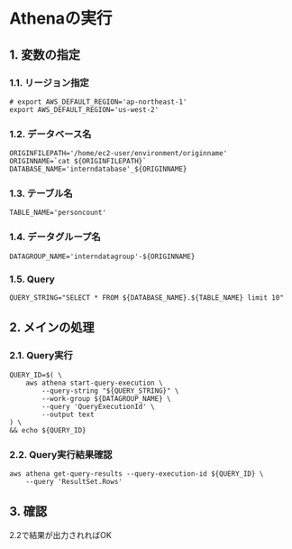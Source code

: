 <!-- omit in toc -->
# Athenaの実行

## 1. 変数の指定

### 1.1. リージョン指定

    # export AWS_DEFAULT_REGION='ap-northeast-1'
    export AWS_DEFAULT_REGION='us-west-2'

### 1.2. データベース名

    ORIGINFILEPATH='/home/ec2-user/environment/originname'
    ORIGINNAME=`cat ${ORIGINFILEPATH}`
    DATABASE_NAME='interndatabase'_${ORIGINNAME}

### 1.3. テーブル名

    TABLE_NAME='personcount'

### 1.4. データグループ名

    DATAGROUP_NAME='interndatagroup'-${ORIGINNAME}

### 1.5. Query

    QUERY_STRING="SELECT * FROM ${DATABASE_NAME}.${TABLE_NAME} limit 10"  

## 2. メインの処理

### 2.1. Query実行

    QUERY_ID=$( \
        aws athena start-query-execution \
            --query-string "${QUERY_STRING}" \
            --work-group ${DATAGROUP_NAME} \
            --query 'QueryExecutionId' \
            --output text
    ) \
    && echo ${QUERY_ID}

### 2.2. Query実行結果確認

    aws athena get-query-results --query-execution-id ${QUERY_ID} \
        --query 'ResultSet.Rows'

## 3. 確認

2.2で結果が出力されればOK
